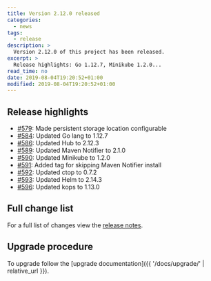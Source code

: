 ```yaml
---
title: Version 2.12.0 released
categories:
  - news
tags:
  - release
description: >
  Version 2.12.0 of this project has been released.
excerpt: >
  Release highlights: Go 1.12.7, Minikube 1.2.0...
read_time: no
date: 2019-08-04T19:20:52+01:00
modified: 2019-08-04T19:20:52+01:00
---
```


## Release highlights

* [#579](https://github.com/gantsign/development-environment/pull/579):
  Made persistent storage location configurable
* [#584](https://github.com/gantsign/development-environment/pull/584):
  Updated Go lang to 1.12.7
* [#586](https://github.com/gantsign/development-environment/pull/586):
  Updated Hub to 2.12.3
* [#589](https://github.com/gantsign/development-environment/pull/589):
  Updated Maven Notifier to 2.1.0
* [#590](https://github.com/gantsign/development-environment/pull/590):
  Updated Minikube to 1.2.0
* [#591](https://github.com/gantsign/development-environment/pull/591):
  Added tag for skipping Maven Notifier install
* [#592](https://github.com/gantsign/development-environment/pull/592):
  Updated ctop to 0.7.2
* [#593](https://github.com/gantsign/development-environment/pull/593):
  Updated Helm to 2.14.3
* [#596](https://github.com/gantsign/development-environment/pull/596):
  Updated kops to 1.13.0

## Full change list

For a full list of changes view the
[release notes](https://github.com/gantsign/development-environment/releases/tag/2.12.0).

## Upgrade procedure

To upgrade follow the
[upgrade documentation]({{ '/docs/upgrade/' | relative_url }}).
